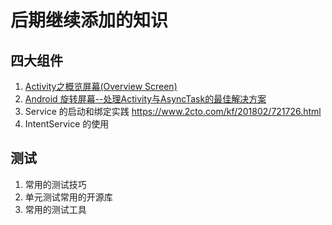 # 后期继续添加的知识

## 四大组件

1. [Activity之概览屏幕(Overview Screen)](https://www.cnblogs.com/jycboy/p/overview_screen.html)
2. [Android 旋转屏幕--处理Activity与AsyncTask的最佳解决方案](http://www.cnblogs.com/jycboy/p/save_state_data.html)
3. Service 的启动和绑定实践
https://www.2cto.com/kf/201802/721726.html
4. IntentService 的使用


## 测试
1. 常用的测试技巧
2. 单元测试常用的开源库
3. 常用的测试工具




